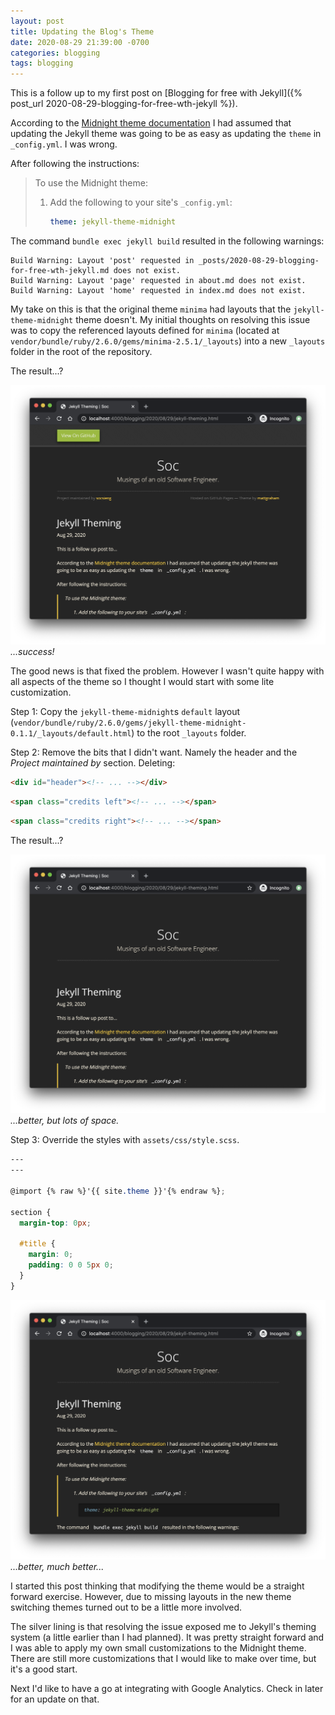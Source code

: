 ```yaml
---
layout: post
title: Updating the Blog's Theme
date: 2020-08-29 21:39:00 -0700
categories: blogging
tags: blogging
---
```


This is a follow up to my first post on [Blogging for free with
Jekyll]({% post_url 2020-08-29-blogging-for-free-wth-jekyll %}).

According to the [Midnight theme documentation](https://github.com/pages-themes/midnight) I had assumed that updating
the Jekyll theme was going to be as easy as updating the `theme` in `_config.yml`. I was wrong.

After following the instructions:

> To use the Midnight theme:
>
> 1. Add the following to your site's `_config.yml`:
>
>    ```yml
>    theme: jekyll-theme-midnight
>    ```

The command `bundle exec jekyll build` resulted in the following warnings:

```
Build Warning: Layout 'post' requested in _posts/2020-08-29-blogging-for-free-wth-jekyll.md does not exist.
Build Warning: Layout 'page' requested in about.md does not exist.
Build Warning: Layout 'home' requested in index.md does not exist.
```

My take on this is that the original theme `minima` had layouts that the `jekyll-theme-midnight` theme doesn't. My
initial thoughts on resolving this issue was to copy the referenced layouts defined for `minima` (located at
`vendor/bundle/ruby/2.6.0/gems/minima-2.5.1/_layouts`) into a new `_layouts` folder in the root of the repository.

The result...?

![Jekyll screenshot 1](/assets/img/jekyll-theming-1.png) _...success!_

The good news is that fixed the problem. However I wasn't quite happy with all aspects of the theme so I thought I would
start with some lite customization.

Step 1: Copy the `jekyll-theme-midnight`s `default` layout
(`vendor/bundle/ruby/2.6.0/gems/jekyll-theme-midnight-0.1.1/_layouts/default.html`) to the root `_layouts` folder.

Step 2: Remove the bits that I didn't want. Namely the header and the _Project maintained by_ section. Deleting:

```html
<div id="header"><!-- ... --></div>
```

```html
<span class="credits left"><!-- ... --></span>
```

```html
<span class="credits right"><!-- ... --></span>
```

The result...?

![Jekyll screenshot 2](/assets/img/jekyll-theming-2.png) _...better, but lots of space._

Step 3: Override the styles with `assets/css/style.scss`.

```scss
---
---

@import {% raw %}'{{ site.theme }}'{% endraw %};

section {
  margin-top: 0px;

  #title {
    margin: 0;
    padding: 0 0 5px 0;
  }
}
```

![Jekyll screenshot 3](/assets/img/jekyll-theming-3.png) _...better, much better..._

I started this post thinking that modifying the theme would be a straight forward exercise. However, due to missing
layouts in the new theme switching themes turned out to be a little more involved.

The silver lining is that resolving the issue exposed me to Jekyll's theming system (a little earlier than I had
planned). It was pretty straight forward and I was able to apply my own small customizations to the Midnight theme.
There are still more customizations that I would like to make over time, but it's a good start.

Next I'd like to have a go at integrating with Google Analytics. Check in later for an update on that.
